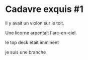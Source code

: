 # Cadavre exquis #1

Il y avait un violon sur le toit.

Une licorne arpentait l'arc-en-ciel.

le top deck était imminent

je suis une branche
